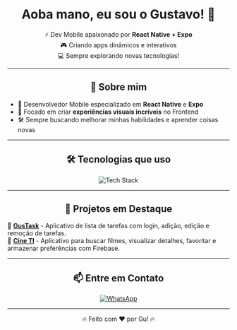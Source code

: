 <h1 align="center">Aoba mano, eu sou o Gustavo! 👋</h1>

<p align="center">
  ⚡ Dev Mobile apaixonado por <strong>React Native + Expo</strong>  
  <br>🎮 Criando apps dinâmicos e interativos  
  <br>💻 Sempre explorando novas tecnologias!  
</p>

---

<h2 align="center"> 🚀 Sobre mim </h2>

- 🔹 Desenvolvedor Mobile especializado em **React Native** e **Expo**  
- 🎯 Focado em criar **experiências visuais incríveis** no Frontend  
- 🛠️ Sempre buscando melhorar minhas habilidades e aprender coisas novas  

---

<h2 align="center">🛠️ Tecnologias que uso</h2>

<p align="center">
  <img src="https://skillicons.dev/icons?i=react,js,html,css,github,vscode,firebase" alt="Tech Stack" />
</p>

---

<h2 align="center">📌 Projetos em Destaque</h2>

🔹 [**GusTask**](#) - Aplicativo de lista de tarefas com login, adição, edição e remoção de tarefas.  
🔹 [**Cine TI**](#) - Aplicativo para buscar filmes, visualizar detalhes, favoritar e armazenar preferências com Firebase.  

---

<h2 align="center">📫 Entre em Contato</h2>

<p align="center">
  <a href="https://wa.me/+554998243576" target="_blank">
    <img src="https://img.shields.io/badge/WhatsApp-25D366?style=for-the-badge&logo=whatsapp&logoColor=white" alt="WhatsApp">
  </a>
</p>

---

<p align="center">🔥 Feito com ❤️ por Gu! 🔥</p>
